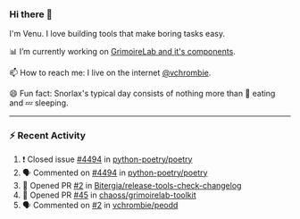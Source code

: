 ### Hi there 👋

I'm Venu. I love building tools that make boring tasks easy.

📊 I’m currently working on [GrimoireLab and it's components](https://chaoss.github.io/grimoirelab).

📫 How to reach me: I live on the internet [@vchrombie](https://www.google.co.in/search?q=vchrombie).

😄 Fun fact: Snorlax's typical day consists of nothing more than :doughnut: eating and :zzz: sleeping.

---

### :zap: Recent Activity

<!--START_SECTION:activity-->
1. ❗️ Closed issue [#4494](https://github.com/python-poetry/poetry/issues/4494) in [python-poetry/poetry](https://github.com/python-poetry/poetry)
2. 🗣 Commented on [#4494](https://github.com/python-poetry/poetry/issues/4494) in [python-poetry/poetry](https://github.com/python-poetry/poetry)
3. 💪 Opened PR [#2](https://github.com/Bitergia/release-tools-check-changelog/pull/2) in [Bitergia/release-tools-check-changelog](https://github.com/Bitergia/release-tools-check-changelog)
4. 💪 Opened PR [#45](https://github.com/chaoss/grimoirelab-toolkit/pull/45) in [chaoss/grimoirelab-toolkit](https://github.com/chaoss/grimoirelab-toolkit)
5. 🗣 Commented on [#2](https://github.com/vchrombie/peodd/issues/2) in [vchrombie/peodd](https://github.com/vchrombie/peodd)
<!--END_SECTION:activity-->

<!--
**vchrombie/vchrombie** is a ✨ _special_ ✨ repository because its `README.md` (this file) appears on your GitHub profile.

Here are some ideas to get you started:

- 🔭 I’m currently working on ...
- 🌱 I’m currently learning ...
- 👯 I’m looking to collaborate on ...
- 🤔 I’m looking for help with ...
- 💬 Ask me about ...
- 📫 How to reach me: ...
- 😄 Pronouns: ...
- ⚡ Fun fact: ...
-->
